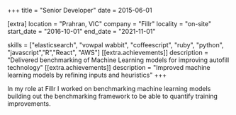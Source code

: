 +++
title = "Senior Developer"
date = 2015-06-01

[extra]
location = "Prahran, VIC"
company = "Fillr"
locality = "on-site"
start_date = "2016-10-01"
end_date = "2021-11-01"

skills = ["elasticsearch", "vowpal wabbit", "coffeescript", "ruby", "python", "javascript","R","React", "AWS"]
[[extra.achievements]]
description = "Delivered benchmarking of Machine Learning models for improving autofill technology"
[[extra.achievements]]
description = "Improved machine learning models by refining inputs and heuristics"
+++

In my role at Fillr I worked on benchmarking machine learning models building out the benchmarking framework to be able to quantify training improvements.

